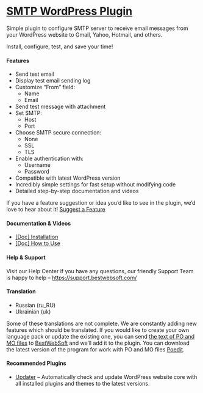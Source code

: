 <a href="https://bestwebsoft.com/products/wordpress/plugins/smtp/" target=_blank>SMTP WordPress Plugin</a>
========================

<p>Simple plugin to configure SMTP server to receive email messages from your WordPress website to Gmail, Yahoo, Hotmail, and others.</p>
<p>Install, configure, test, and save your time!</p>
<p><span class="embed-youtube" style="text-align:center; display: block;"></span></p>
<h4>Features</h4>
<ul>
<li>Send test email</li>
<li>Display test email sending log</li>
<li>Customize &#8220;From&#8221; field:
<ul>
<li>Name</li>
<li>Email</li>
</ul>
</li>
<li>Send test message with attachment</li>
<li>Set SMTP:
<ul>
<li>Host</li>
<li>Port</li>
</ul>
</li>
<li>Choose SMTP secure connection:
<ul>
<li>None</li>
<li>SSL</li>
<li>TLS</li>
</ul>
</li>
<li>Enable authentication with:
<ul>
<li>Username</li>
<li>Password</li>
</ul>
</li>
<li>Compatible with latest WordPress version</li>
<li>Incredibly simple settings for fast setup without modifying code</li>
<li>Detailed step-by-step documentation and videos</li>
</ul>
<p>If you have a feature suggestion or idea you&#8217;d like to see in the plugin, we&#8217;d love to hear about it! <a href="https://support.bestwebsoft.com/hc/en-us/requests/new" rel="nofollow ugc">Suggest a Feature</a></p>
<h4>Documentation &amp; Videos</h4>
<ul>
<li><a href="https://docs.google.com/document/d/1-hvn6WRvWnOqj5v5pLUk7Awyu87lq5B_dO-Tv-MC9JQ/" rel="nofollow ugc">[Doc] Installation</a></li>
<li><a href="https://docs.google.com/document/d/1u2QAHYmoeRMYDD8eq_8uCiKob7x86ms1lJhmQlwWEpw/" rel="nofollow ugc">[Doc] How to Use</a></li>
</ul>
<h4>Help &amp; Support</h4>
<p>Visit our Help Center if you have any questions, our friendly Support Team is happy to help &#8211; <a href="https://support.bestwebsoft.com/" rel="nofollow ugc">https://support.bestwebsoft.com/</a></p>
<h4>Translation</h4>
<ul>
<li>Russian (ru_RU)</li>
<li>Ukrainian (uk)</li>
</ul>
<p>Some of these translations are not complete. We are constantly adding new features which should be translated. If you would like to create your own language pack or update the existing one, you can send <a href="https://codex.wordpress.org/Translating_WordPress" rel="nofollow ugc">the text of PO and MO files</a> to <a href="https://support.bestwebsoft.com/hc/en-us/requests/new" rel="nofollow ugc">BestWebSoft</a> and we&#8217;ll add it to the plugin. You can download the latest version of the program for work with PO and MO files <a href="http://www.poedit.net/download.php" rel="nofollow ugc">Poedit</a>.</p>
<h4>Recommended Plugins</h4>
<ul>
<li><a href="https://bestwebsoft.com/products/wordpress/plugins/updater/?k=1d159d662eeb8f066701430a8681c9d8" rel="nofollow ugc">Updater</a> &#8211; Automatically check and update WordPress website core with all installed plugins and themes to the latest versions.</li>
</ul>
